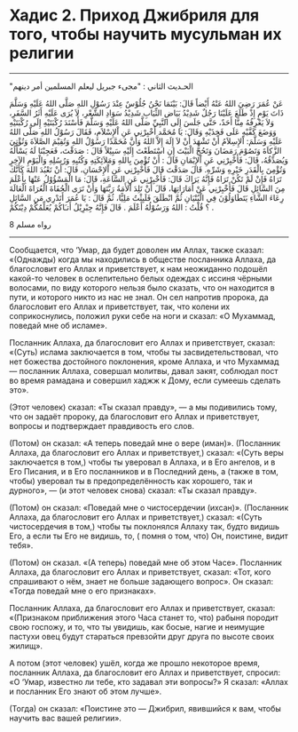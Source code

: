 <h1 class="hadith-header"> Хадис 2. Приход Джибриля для того, чтобы научить мусульман их религии</h1>

<hr>

<p class="arabic-text">"الحـديث الثاني : "مجىء جبريل ليعلم المسلمين أمر دينهم</p>

<p class="arabic-text">
عَنْ عُمَرَ رَضِيَ اللهُ عَنْهُ أَيْضاً قَالَ:
بَيْنَمَا نَحْنُ جُلُوْسٌ عِنْدَ رَسُوْلِ اللهِ صَلَّى اللهُ عَلَيْهِ وَسَلَّمَ ذَاتَ يَوْمٍ إِذْ طَلَعَ عَلَيْنَا رَجُلٌ شَدِيْدُ بَيَاضِ الثِّيَابِ شَدِيْدُ سَوَادِ الشَّعْرِ، لاَ يُرَى عَلَيْهِ أَثَرُ السَّفَرِ، وَلاَ يَعْرِفُهُ مِنَّا أَحَدٌ، حَتَّى جَلَسَ إِلَى النَّبِيِّ صَلَّى اللهُ عَلَيْهِ وَسَلَّمَ فَأَسْنَدَ رُكْبَتَيْهِ إِلَى رُكْبَتَيْهِ وَوَضَعَ كَفَّيْهِ عَلَى فَخِذَيْهِ 
وَقَالَ: يَا مُحَمَّد أَخْبِرْنِي عَنِ اْلإِسْلاَمِ، فَقَالَ رَسُوْلُ اللهِ صَلَّى اللهُ عَلَيْهِ وَسَلَّمَ: اْلإِسِلاَمُ أَنْ تَشْهَدَ أَنْ لاَ إِلَهَ إِلاَّ اللهُ وَأَنَّ مُحَمَّدًا رَسُوْلُ اللهِ وَتُقِيْمَ الصَّلاَةَ وَتُؤْتِيَ الزَّكاَةَ وَتَصُوْمَ رَمَضَانَ وَتَحُجَّ الْبَيْتَ إِنِ اسْتَطَعْتَ إِلَيْهِ سَبِيْلاً
قَالَ : صَدَقْتَ، فَعَجِبْنَا لَهُ يَسْأَلُهُ وَيُصَدِّقُهُ، قَالَ: فَأَخْبِرْنِي عَنِ اْلإِيْمَانِ قَالَ : أَنْ تُؤْمِنَ بِاللهِ وَمَلاَئِكَتِهِ وَكُتُبِهِ وَرُسُلِهِ وَالْيَوْمِ الآخِرِ وَتُؤْمِنَ بِالْقَدَرِ خَيْرِهِ وَشَرِّهِ. قَالَ صَدَقْتَ
 قَالَ فَأَخْبِرْنِي عَنِ اْلإِحْسَانِ، قَالَ: أَنْ تَعْبُدَ اللهَ كَأَنَّكَ تَرَاهُ فَإِنْ لَمْ تَكُنْ تَرَاهُ فَإِنَّهُ يَرَاكَ
 قَالَ: فَأَخْبِرْنِي عَنِ السَّاعَةِ، قَالَ: مَا الْمَسْؤُوْلُ عَنْهَا بِأَعْلَمَ مِنَ السَّائِلِ
 قَالَ فَأَخْبِرْنِي عَنْ أَمَارَاتِهَا، قَالَ أَنْ تَلِدَ اْلأَمَةُ رَبَّتَهَا وَأَنْ تَرَى الْحُفَاةَ الْعُرَاةَ الْعَالَةَ رِعَاءَ الشَّاءِ يَتَطَاوَلُوْنَ فِي الْبُنْيَانِ
 ثُمَّ انْطَلَقَ فَلَبِثْتُ مَلِيًّا، ثُمَّ قَالَ : يَا عُمَرَ أَتَدْرِي مَنِ السَّائِلِ ؟ قُلْتُ : اللهُ وَرَسُوْلُهُ أَعْلَمَ . قَالَ فَإِنَّهُ جِبْرِيْلُ أَتـَاكُمْ يُعَلِّمُكُمْ دِيْنَكُمْ .</p>

<p class="arabic-subtext">رواه مسلم 8</p>

<hr>

<p class="russian-text">
Сообщается, что ‘Умар, да будет доволен им Аллах, также сказал: 
«(Однажды) когда мы находились в обществе посланника Аллаха, да благословит его Аллах и приветствует, к нам неожиданно подошёл какой-то человек в ослепительно белых одеждах с иссиня чёрными волосами, по виду которого нельзя было сказать, что он находится в пути, и которого никто из нас не знал. Он сел напротив пророка, да благословит его Аллах и приветствует, так, что колени их соприкоснулись, положил руки себе на ноги и сказал: «О Мухаммад, поведай мне об исламе».
</p>

<p class="russian-text">
Посланник Аллаха, да благословит его Аллах и приветствует, сказал:
«(Суть) ислама заключается в том, чтобы ты засвидетельствовал, что нет божества достойного поклонения, кроме Аллаха, и что Мухаммад — посланник Аллаха, совершал молитвы, давал закят, соблюдал пост во время рамадана и совершил хаджж к Дому, если сумеешь сделать это».
</p>

<p class="russian-text">(Этот человек) сказал: «Ты сказал правду», — а мы подивились тому, что он задаёт пророку, да благословит его Аллах и приветствует, вопросы и подтверждает правдивость его слов.</p>

<p class="russian-text">(Потом) он сказал: «А теперь поведай мне о вере (иман)».
(Посланник Аллаха, да благословит его Аллах и приветствует,) сказал: «(Суть веры заключается в том,) чтобы ты уверовал в Аллаха, и в Его ангелов, и в Его Писания, и в Его посланников и в Последний день, а (также в том, чтобы) уверовал ты в предопределённость как хорошего, так и дурного», — (и этот человек снова) сказал: «Ты сказал правду».</p>

<p class="russian-text">(Потом) он сказал: «Поведай мне о чистосердечии (ихсан)».
(Посланник Аллаха, да благословит его Аллах и приветствует,) сказал: «(Суть чистосердечия в том,) чтобы ты поклонялся Аллаху так, будто видишь Его, а если ты Его не видишь, тo, ( помня о том, что) Он, поистине, видит тебя».</p>

<p class="russian-text">(Потом) он сказал. «(А теперь) поведай мне об этом Часе».
Посланник Аллаха, да благословит его Аллах и приветствует, сказал:
«Тот, кого спрашивают о нём, знает не больше задающего вопрос».
Он сказал: «Тогда поведай мне о его признаках».</p>

<p class="russian-text">Посланник Аллаха, да благословит его Аллах и приветствует, сказал:
«(Признаком приближения этого Часа станет то, что) рабыня породит свою госпожу, и то, что ты увидишь, как босые, нагие и неимущие пастухи овец будут стараться превзойти друг друга по высоте своих жилищ».</p>

<p class="russian-text">А потом (этот человек) ушёл, когда же прошло некоторое время, посланник Аллаха, да благословит его Аллах и приветствует, спросил:
«О ‘Умар, известно ли тебе, кто задавал эти вопросы?» Я сказал: «Аллах и посланник Его знают об этом лучше».</p>

<p class="russian-text">(Тогда) он сказал: «Поистине это — Джибрил, явившийся к вам, чтобы научить вас вашей религии».</p>
